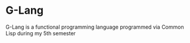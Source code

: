 # G-Lang
G-Lang is a functional programming language programmed via Common Lisp during my 5th semester

